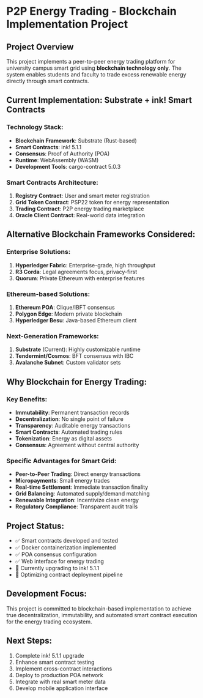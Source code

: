 # P2P Energy Trading - Blockchain Implementation Project

## Project Overview
This project implements a peer-to-peer energy trading platform for university campus smart grid using **blockchain technology only**. The system enables students and faculty to trade excess renewable energy directly through smart contracts.

## Current Implementation: Substrate + ink! Smart Contracts

### Technology Stack:
- **Blockchain Framework**: Substrate (Rust-based)
- **Smart Contracts**: ink! 5.1.1
- **Consensus**: Proof of Authority (POA)
- **Runtime**: WebAssembly (WASM)
- **Development Tools**: cargo-contract 5.0.3

### Smart Contracts Architecture:
1. **Registry Contract**: User and smart meter registration
2. **Grid Token Contract**: PSP22 token for energy representation
3. **Trading Contract**: P2P energy trading marketplace
4. **Oracle Client Contract**: Real-world data integration

## Alternative Blockchain Frameworks Considered:

### Enterprise Solutions:
1. **Hyperledger Fabric**: Enterprise-grade, high throughput
2. **R3 Corda**: Legal agreements focus, privacy-first
3. **Quorum**: Private Ethereum with enterprise features

### Ethereum-based Solutions:
1. **Ethereum POA**: Clique/IBFT consensus
2. **Polygon Edge**: Modern private blockchain
3. **Hyperledger Besu**: Java-based Ethereum client

### Next-Generation Frameworks:
1. **Substrate** (Current): Highly customizable runtime
2. **Tendermint/Cosmos**: BFT consensus with IBC
3. **Avalanche Subnet**: Custom validator sets

## Why Blockchain for Energy Trading:

### Key Benefits:
- **Immutability**: Permanent transaction records
- **Decentralization**: No single point of failure
- **Transparency**: Auditable energy transactions
- **Smart Contracts**: Automated trading rules
- **Tokenization**: Energy as digital assets
- **Consensus**: Agreement without central authority

### Specific Advantages for Smart Grid:
- **Peer-to-Peer Trading**: Direct energy transactions
- **Micropayments**: Small energy trades
- **Real-time Settlement**: Immediate transaction finality
- **Grid Balancing**: Automated supply/demand matching
- **Renewable Integration**: Incentivize clean energy
- **Regulatory Compliance**: Transparent audit trails

## Project Status:
- ✅ Smart contracts developed and tested
- ✅ Docker containerization implemented
- ✅ POA consensus configuration
- ✅ Web interface for energy trading
- 🔄 Currently upgrading to ink! 5.1.1
- 🔄 Optimizing contract deployment pipeline

## Development Focus:
This project is committed to blockchain-based implementation to achieve true decentralization, immutability, and automated smart contract execution for the energy trading ecosystem.

## Next Steps:
1. Complete ink! 5.1.1 upgrade
2. Enhance smart contract testing
3. Implement cross-contract interactions
4. Deploy to production POA network
5. Integrate with real smart meter data
6. Develop mobile application interface
